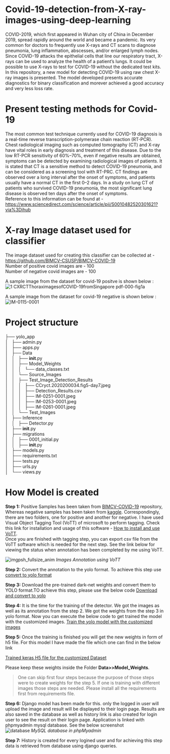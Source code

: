 # Covid-19-detection-from-X-ray-images-using-deep-learning

COVID-2019, which first appeared in Wuhan city of China in December 2019, spread rapidly around the world and became a pandemic. Its very common for doctors to frequently use X-rays and CT scans to diagnose pneumonia, lung inflammation, abscesses, and/or enlarged lymph nodes. Since COVID-19 attacks the epithelial cells that line our respiratory tract, X-rays can be used to analyze the health of a patient’s lungs. It could be possible to use X-rays to test for COVID-19 without the dedicated test kits.
In this repository, a new model for detecting COVID-19 using raw chest X-ray images is presented. The model developed presents accurate diagnostics for binary classification and morever achieved a good accuracy and very less loss rate.

# Present testing methods for Covid-19 

The most common test technique currently used for COVID-19 diagnosis is a real-time reverse transcription-polymerase chain reaction (RT-PCR). Chest radiological imaging such as computed tomography (CT) and X-ray have vital roles in early diagnosis and treatment of this disease. Due to the low RT-PCR sensitivity of 60%–70%, even if negative results are obtained, symptoms can be detected by examining radiological images of patients. It is stated that CT is a sensitive method to detect COVID-19 pneumonia, and can be considered as a screening tool with RT-PRC. CT findings are observed over a long interval after the onset of symptoms, and patients usually have a normal CT in the first 0–2 days. In a study on lung CT of patients who survived COVID-19 pneumonia, the most significant lung disease is observed ten days after the onset of symptoms.  
Reference to this information can be found at - https://www.sciencedirect.com/science/article/pii/S0010482520301621?via%3Dihub

# X-ray Image dataset used for classifier

The image dataset used for creating this classifier can be collected at - https://github.com/BIMCV-CSUSP/BIMCV-COVID-19  
Number of positive covid images are - 100  
Number of negative covid images are - 100  

A sample image from the dataset for covid-19 positve is shown below :   
![1 CXRCTThoraximagesofCOVID-19fromSingapore pdf-000-fig1a](https://user-images.githubusercontent.com/39157936/89102153-02da6600-d424-11ea-8ce1-c0c0e6fc9162.png)

A sample image from the dataset for covid-19 negative is shown below :   
![IM-0115-0001](https://user-images.githubusercontent.com/39157936/89102231-9f046d00-d424-11ea-805c-a052adba3f4e.jpeg)

# Project structure

├── yolo_app  
│   ├── admin.py  
│   ├── apps.py  
│   ├── Data  
│   │   ├── __init__.py  
│   │   ├── Model_Weights  
│   │   │   └── data_classes.txt  
│   │   └── Source_Images  
│   │       ├── Test_Image_Detection_Results  
│   │       │   ├── CCryct.2020200034.fig5-day7.jpeg  
│   │       │   ├── Detection_Results.csv  
│   │       │   ├── IM-0251-0001.jpeg  
│   │       │   ├── IM-0253-0001.jpeg  
│   │       │   ├── IM-0261-0001.jpeg  
│   │       └── Test_Images  
│   ├── Inference  
│   │   ├── Detector.py  
│   ├── __init__.py  
│   ├── migrations  
│   │   ├── 0001_initial.py  
│   │   ├── __init__.py  
│   ├── models.py  
│   ├── requirements.txt  
│   ├── tests.py  
│   ├── urls.py  
│   └── views.py    

# How Model is created     
**Step 1:** Positive Samples has been taken from [BIMCV-COVID-19](https://github.com/BIMCV-CSUSP/BIMCV-COVID-19) repository, Whereas negative samples has been taken from [kaggle](https://www.kaggle.com/paultimothymooney/chest-xray-pneumonia). Correspondingly, there are two folders, one for positive and another for negative. I have used Visual Object Tagging Tool (VoTT) of microsoft to perform tagging. Check this link for installation and usage of this software - [How to install and use VoTT](https://github.com/microsoft/VoTT).  
Once you are finished with tagging step, you can export csv file from the VoTT software which is needed for the next step. See the link below for viewing the status when annotation has been completed by me using VoTT.   

![imgpsh_fullsize_anim](https://user-images.githubusercontent.com/39157936/89147877-b010c380-d575-11ea-8e4e-d9660c6c92e0.png) 
*Images Annotation using VoTT*

**Step 2:** Convert the annotation to the yolo format. To achieve this step use [convert to yolo format](https://github.com/AntonMu/TrainYourOwnYOLO/tree/master/1_Image_Annotation/Convert_to_YOLO_format.py)  

**Step 3:** Download the pre-trained dark-net weights and convert them to YOLO format.TO achieve this step, please use the below code [Download and convert to yolo](https://github.com/AntonMu/TrainYourOwnYOLO/blob/master/2_Training/Download_and_Convert_YOLO_weights.py)  

**Step 4:** It is the time for the training of the detector. We got the images as well as its annotation from the step 2. We got the weights from the step 3 in yolo format. Now you can execute the below code to get trained the model with the customized images. [Train the yolo model with the customized images](https://github.com/AntonMu/TrainYourOwnYOLO/blob/master/2_Training/Train_YOLO.py)  

**Step 5:** Once the training is finished you will get the new weights in  form of h5 file. For this model I have made the file which one can find in the below link   

[Trained keras H5 file for the customized Dataset](https://drive.google.com/file/d/1K7Dhi5wnsSDul5A6RF0Ec0FpGMW3Y9DZ/view)  

Please keep these weights inside the Folder **Data>>Model_Weights**.   

> One can skip first four steps because the purpose of those steps were to create weights for the step 5. If one is training with different images those steps are needed. Please install all the requirements first from requirements file.  

**Step 6:** Django model has been made for this. only the logged in user will upload the image and result will be displayed to their login page. Results are also saved in the database as well as history link is also created for login user to see the result on their login page. Application is linked with phpmyadmin mysql database. See the below screenshot      
![database](https://user-images.githubusercontent.com/39157936/89152959-9d9c8700-d581-11ea-91a3-ad8cf9a21f51.png)
*MySQL database in phpMyadmin*    

**Step 7:** History is created for every logined user and for achieving this step data is retrieved from database using django queries.     
